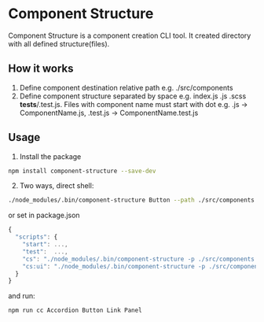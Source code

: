 # Component Structure

Component Structure is a component creation CLI tool. It created directory with all defined structure(files).

## How it works

1. Define component destination relative path e.g. ./src/components 
2. Define component structure separated by space e.g. index.js .js .scss __tests__/.test.js. Files with component name must start with dot e.g. .js -> ComponentName.js, .test.js -> ComponentName.test.js

## Usage

1. Install the package

```sh
npm install component-structure --save-dev
```

2. Two ways, direct shell:

```sh
./node_modules/.bin/component-structure Button --path ./src/components --structure index.js .js __tests__/.test.js __tests__/.e2e.js
```

or set in package.json

```javascript
{
  "scripts": {
    "start": ...,
    "test":  ...,
    "cs": "./node_modules/.bin/component-structure -p ./src/components -s index.js .js __tests__/.test.js __tests__/.e2e.js --"
    "cs:ui": "./node_modules/.bin/component-structure -p ./src/components/ui -s index.js .js __tests__/.test.js __tests__/.e2e.js --"
  }
}
```
and run:
```sh
npm run cc Accordion Button Link Panel
```

